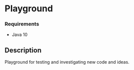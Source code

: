 Playground
========

### Requirements

* Java 10

## Description

Playground for testing and investigating new code and ideas.

